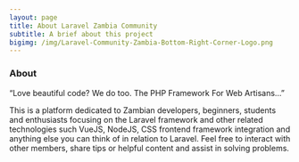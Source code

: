 ```yaml
---
layout: page
title: About Laravel Zambia Community
subtitle: A brief about this project
bigimg: /img/Laravel-Community-Zambia-Bottom-Right-Corner-Logo.png
---
```


### About

“Love beautiful code? We do too. The PHP Framework For Web Artisans…”

This is a platform dedicated to Zambian developers, beginners, students and enthusiasts focusing on the Laravel framework and other related technologies such VueJS, NodeJS, CSS frontend framework integration and anything else you can think of in relation to Laravel. Feel free to interact with other members, share tips or helpful content and assist in solving problems.
